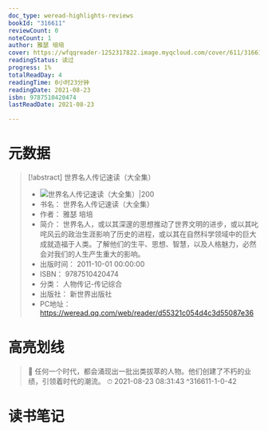 ```yaml
---
doc_type: weread-highlights-reviews
bookId: "316611"
reviewCount: 0
noteCount: 1
author: 雅瑟 培培
cover: https://wfqqreader-1252317822.image.myqcloud.com/cover/611/316611/t7_316611.jpg
readingStatus: 读过
progress: 1%
totalReadDay: 4
readingTime: 0小时23分钟
readingDate: 2021-08-23
isbn: 9787510420474
lastReadDate: 2021-08-23

---
```

# 元数据
> [!abstract] 世界名人传记速读（大全集）
> - ![ 世界名人传记速读（大全集）|200](https://wfqqreader-1252317822.image.myqcloud.com/cover/611/316611/t7_316611.jpg)
> - 书名： 世界名人传记速读（大全集）
> - 作者： 雅瑟 培培
> - 简介： 世界名人，或以其深邃的思想推动了世界文明的进步，或以其叱咤风云的政治生涯影响了历史的进程，或以其在自然科学领域中的巨大成就造福于人类。了解他们的生平、思想、智慧，以及人格魅力，必然会对我们的人生产生重大的影响。
> - 出版时间： 2011-10-01 00:00:00
> - ISBN： 9787510420474
> - 分类： 人物传记-传记综合
> - 出版社： 新世界出版社
> - PC地址：https://weread.qq.com/web/reader/d55321c054d4c3d55087e36

# 高亮划线



> 📌 任何一个时代，都会涌现出一批出类拔萃的人物。他们创建了不朽的业绩，引领着时代的潮流。 
> ⏱ 2021-08-23 08:31:43 ^316611-1-0-42

# 读书笔记
